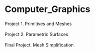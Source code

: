 # Computer_Graphics

Project 1. Primitives and Meshes　

Project 2. Parametric Surfaces　

Final Project. Mesh Simplification　
